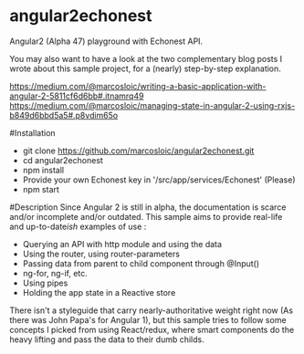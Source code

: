# angular2echonest
Angular2 (Alpha 47) playground with Echonest API.

You may also want to have a look at the two complementary blog posts I wrote about this sample project, for a (nearly) step-by-step explanation.

https://medium.com/@marcosloic/writing-a-basic-application-with-angular-2-5811cf6d6bb#.itnamrq49
https://medium.com/@marcosloic/managing-state-in-angular-2-using-rxjs-b849d6bbd5a5#.p8vdim65o

#Installation
- git clone https://github.com/marcosloic/angular2echonest.git
- cd angular2echonest
- npm install
- Provide your own Echonest key in '/src/app/services/Echonest' (Please)
- npm start

#Description
Since Angular 2 is still in alpha, the documentation is scarce and/or incomplete and/or outdated. This sample aims to provide real-life and up-to-date*ish* examples of use :

- Querying an API with http module and using the data
- Using the router, using router-parameters
- Passing data from parent to child component through @Input()
- ng-for, ng-if, etc.
- Using pipes
- Holding the app state in a Reactive store

There isn't a styleguide that carry nearly-authoritative weight right now (As there was John Papa's for Angular 1), but this sample tries to follow some concepts I picked from using React/redux, where smart components do the heavy lifting and pass the data to their dumb childs.
